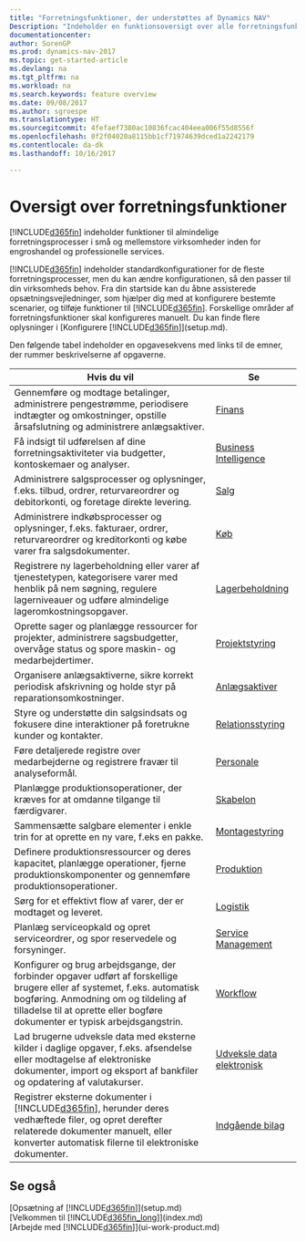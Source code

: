 ```yaml
---
title: "Forretningsfunktioner, der understøttes af Dynamics NAV"
Description: "Indeholder en funktionsoversigt over alle forretningsfunktioner og afdelinger, der understøttes af funktionalitetsområder som Finans, Lager og Projektstyring."
documentationcenter: 
author: SorenGP
ms.prod: dynamics-nav-2017
ms.topic: get-started-article
ms.devlang: na
ms.tgt_pltfrm: na
ms.workload: na
ms.search.keywords: feature overview
ms.date: 09/08/2017
ms.author: sgroespe
ms.translationtype: HT
ms.sourcegitcommit: 4fefaef7380ac10836fcac404eea006f55d8556f
ms.openlocfilehash: 0f2f04020a8115bb1cf71974639dced1a2242179
ms.contentlocale: da-dk
ms.lasthandoff: 10/16/2017

---
```

# <a name="overview-of-business-functionality"></a>Oversigt over forretningsfunktioner
[!INCLUDE[d365fin](includes/d365fin_md.md)] indeholder funktioner til almindelige forretningsprocesser i små og mellemstore virksomheder inden for engroshandel og professionelle services.

[!INCLUDE[d365fin](includes/d365fin_md.md)] indeholder standardkonfigurationer for de fleste forretningsprocesser, men du kan ændre konfigurationen, så den passer til din virksomheds behov. Fra din startside kan du åbne assisterede opsætningsvejledninger, som hjælper dig med at konfigurere bestemte scenarier, og tilføje funktioner til [!INCLUDE[d365fin](includes/d365fin_md.md)]. Forskellige områder af forretningsfunktioner skal konfigureres manuelt. Du kan finde flere oplysninger i [Konfigurere [!INCLUDE[d365fin](includes/d365fin_md.md)]](setup.md).

Den følgende tabel indeholder en opgavesekvens med links til de emner, der rummer beskrivelserne af opgaverne.

| Hvis du vil | Se |
| --- | --- |
|Gennemføre og modtage betalinger, administrere pengestrømme, periodisere indtægter og omkostninger, opstille årsafslutning og administrere anlægsaktiver.|[Finans](finance.md)|
|Få indsigt til udførelsen af dine forretningsaktiviteter via budgetter, kontoskemaer og analyser.|[Business Intelligence](bi.md)|
|Administrere salgsprocesser og oplysninger, f.eks. tilbud, ordrer, returvareordrer og debitorkonti, og foretage direkte levering.|[Salg](sales-manage-sales.md)|
|Administrere indkøbsprocesser og oplysninger, f.eks. fakturaer, ordrer, returvareordrer og kreditorkonti og købe varer fra salgsdokumenter. |[Køb](purchasing-manage-purchasing.md)|
|Registrere ny lagerbeholdning eller varer af tjenestetypen, kategorisere varer med henblik på nem søgning, regulere lagerniveauer og udføre almindelige lageromkostningsopgaver.|[Lagerbeholdning](inventory-manage-inventory.md)|
|Oprette sager og planlægge ressourcer for projekter, administrere sagsbudgetter, overvåge status og spore maskin- og medarbejdertimer.|[Projektstyring](projects-manage-projects.md)|
|Organisere anlægsaktiverne, sikre korrekt periodisk afskrivning og holde styr på reparationsomkostninger.|[Anlægsaktiver](fa-manage.md)|
|Styre og understøtte din salgsindsats og fokusere dine interaktioner på foretrukne kunder og kontakter.|[Relationsstyring](marketing-relationship-management.md)|
|Føre detaljerede registre over medarbejderne og registrere fravær til analyseformål. |[Personale](hr-manage-human-resources.md)|
|Planlægge produktionsoperationer, der kræves for at omdanne tilgange til færdigvarer.|[Skabelon](production-planning.md)|
|Sammensætte salgbare elementer i enkle trin for at oprette en ny vare, f.eks en pakke.|[Montagestyring](assembly-assemble-items.md)|
|Definere produktionsressourcer og deres kapacitet, planlægge operationer, fjerne produktionskomponenter og gennemføre produktionsoperationer.|[Produktion](production-manage-manufacturing.md)|
|Sørg for et effektivt flow af varer, der er modtaget og leveret.|[Logistik](warehouse-manage-warehouse.md)|
|Planlæg serviceopkald og opret serviceordrer, og spor reservedele og forsyninger.|[Service Management](service-service.md)|
|Konfigurer og brug arbejdsgange, der forbinder opgaver udført af forskellige brugere eller af systemet, f.eks. automatisk bogføring. Anmodning om og tildeling af tilladelse til at oprette eller bogføre dokumenter er typisk arbejdsgangstrin.|[Workflow](across-workflow.md)|
|Lad brugerne udveksle data med eksterne kilder i daglige opgaver, f.eks. afsendelse eller modtagelse af elektroniske dokumenter, import og eksport af bankfiler og opdatering af valutakurser.|[Udveksle data elektronisk](across-data-exchange.md)|
|Registrer eksterne dokumenter i [!INCLUDE[d365fin](includes/d365fin_md.md)], herunder deres vedhæftede filer, og opret derefter relaterede dokumenter manuelt, eller konverter automatisk filerne til elektroniske dokumenter.|[Indgående bilag](across-income-documents.md)|


## <a name="see-also"></a>Se også
[Opsætning af [!INCLUDE[d365fin](includes/d365fin_md.md)]](setup.md)  
[Velkommen til [!INCLUDE[d365fin_long](includes/d365fin_long_md.md)]](index.md)  
[Arbejde med [!INCLUDE[d365fin](includes/d365fin_md.md)]](ui-work-product.md)  

